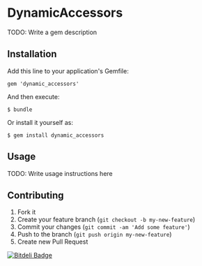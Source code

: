 # DynamicAccessors

TODO: Write a gem description

## Installation

Add this line to your application's Gemfile:

    gem 'dynamic_accessors'

And then execute:

    $ bundle

Or install it yourself as:

    $ gem install dynamic_accessors

## Usage

TODO: Write usage instructions here

## Contributing

1. Fork it
2. Create your feature branch (`git checkout -b my-new-feature`)
3. Commit your changes (`git commit -am 'Add some feature'`)
4. Push to the branch (`git push origin my-new-feature`)
5. Create new Pull Request


[![Bitdeli Badge](https://d2weczhvl823v0.cloudfront.net/spiritsc/dynamic_accessors/trend.png)](https://bitdeli.com/free "Bitdeli Badge")

